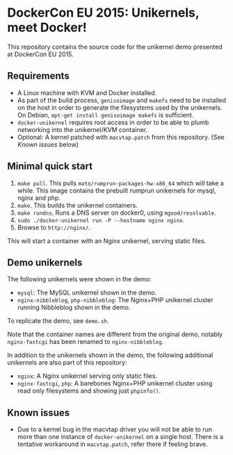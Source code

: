 # DockerCon EU 2015: Unikernels, meet Docker!

This repository contains the source code for the unikernel demo presented at
DockerCon EU 2015.

## Requirements

* A Linux machine with KVM and Docker installed.
* As part of the build process, `genisoimage` and `makefs` need to be installed
  on the host in order to generate the filesystems used by the unikernels. On
  Debian, `apt-get install genisoimage makefs` is sufficient.
* `docker-unikernel` requires root access in order to be able to plumb
  networking into the unikernel/KVM container.
* Optional: A kernel patched with `macvtap.patch` from this repository. (See
  _Known issues_ below)

## Minimal quick start

1. `make pull`. This pulls `mato/rumprun-packages-hw-x86_64` which will take a
   while. This image contains the prebuilt rumprun unikernels for mysql, nginx
   and php.
2. `make`. This builds the unikernel containers.
3. `make rundns`. Runs a DNS server on docker0, using `mgood/resolvable`.
4. `sudo ./docker-unikernel run -P --hostname nginx nginx`.
5. Browse to `http://nginx/`.

This will start a container with an Nginx unikernel, serving static files.

## Demo unikernels

The following unikernels were shown in the demo:

* `mysql`: The MySQL unikernel shown in the demo.
* `nginx-nibbleblog`, `php-nibbleblog`: The Nginx+PHP unikernel cluster running
  Nibbleblog shown in the demo.

To replicate the demo, see `demo.sh`.

Note that the container names are different from the original demo, notably
`nginx-fastcgi` has been renamed to `nginx-nibbleblog`.

In addition to the unikernels shown in the demo, the following additional
unikernels are also part of this repository:

* `nginx`: A Nginx unikernel serving only static files.
* `nginx-fastcgi`, `php`: A barebones Nginx+PHP unikernel cluster using read
  only filesystems and showing just `phpinfo()`.

## Known issues

* Due to a kernel bug in the macvtap driver you will not be able to run more
than one instance of `docker-unikernel` on a single host. There is a tentative
workaround in `macvtap.patch`, refer there if feeling brave.
